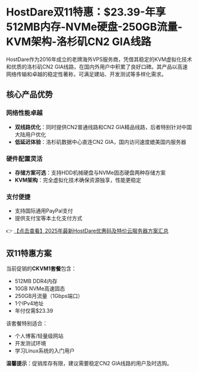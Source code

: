 # HostDare双11特惠：$23.39-年享512MB内存-NVMe硬盘-250GB流量-KVM架构-洛杉矶CN2 GIA线路

HostDare作为2016年成立的老牌海外VPS服务商，凭借其稳定的KVM虚拟化技术和优质的洛杉矶CN2 GIA线路，在国内外用户中积累了良好口碑。其产品以高速网络传输和卓越的稳定性著称，可满足建站、开发测试等多样化需求。

## 核心产品优势

### 网络性能卓越
- **双线路优化**：同时提供CN2普通线路和CN2 GIA精品线路，后者特别针对中国大陆用户优化
- **低延迟体验**：洛杉矶数据中心直连CN2 GIA，国内访问速度媲美国内服务器

### 硬件配置灵活
- **存储方案可选**：支持HDD机械硬盘与NVMe固态硬盘两种存储方案
- **KVM架构**：完全虚拟化技术确保资源独享，性能更稳定

### 支付便捷
- 支持国际通用PayPal支付
- 提供支付宝等本土化支付方式

👉 [【点击查看】2025年最新HostDare优惠码及特价云服务器方案汇总](https://bit.ly/hostdare)

## 双11特惠方案
当前促销的**CKVM1套餐**包含：
- 512MB DDR4内存
- 10GB NVMe高速固态
- 250GB月流量（1Gbps端口）
- 1个IPv4地址
- 年付仅需$23.39

该套餐特别适合：
- 个人博客/轻量级网站
- 开发测试环境
- 学习Linux系统的入门用户

**温馨提示**：促销库存有限，建议需要稳定CN2 GIA线路的用户及时选购。